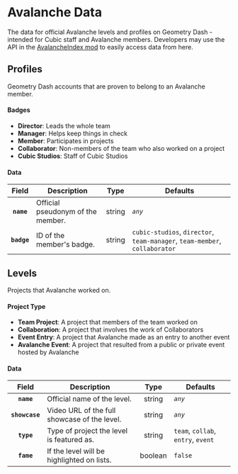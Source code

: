 # Avalanche Data
The data for official Avalanche levels and profiles on Geometry Dash - intended for Cubic staff and Avalanche members. Developers may use the API in the [AvalancheIndex mod](https://www.github.com/CubicCommunity/AvalancheIndex/) to easily access data from here.

## Profiles
Geometry Dash accounts that are proven to belong to an Avalanche member.

#### Badges
- **Director**: Leads the whole team
- **Manager**: Helps keep things in check
- **Member**: Participates in projects
- **Collaborator**: Non-members of the team who also worked on a project
- **Cubic Studios**: Staff of Cubic Studios

#### Data
| Field             | Description                                       | Type              | Defaults                                                                      |
|:-----------------:|---------------------------------------------------|:-----------------:|-------------------------------------------------------------------------------|
| **`name`**        | Official pseudonym of the member.                 | string            | *`any`*                                                                       |
| **`badge`**       | ID of the member's badge.                         | string            | `cubic-studios`, `director`, `team-manager`, `team-member`, `collaborator`    |

## Levels
Projects that Avalanche worked on.

#### Project Type
- **Team Project**: A project that members of the team worked on
- **Collaboration**: A project that involves the work of Collaborators
- **Event Entry**: A project that Avalanche made as an entry to another event
- **Avalanche Event**: A project that resulted from a public or private event hosted by Avalanche

#### Data
| Field             | Description                                       | Type              | Defaults                                                                      |
|:-----------------:|---------------------------------------------------|:-----------------:|-------------------------------------------------------------------------------|
| **`name`**        | Official name of the level.                       | string            | *`any`*                                                                       |
| **`showcase`**    | Video URL of the full showcase of the level.      | string            | *`any`*                                                                       |
| **`type`**        | Type of project the level is featured as.         | string            | `team`, `collab`, `entry`, `event`                                            |
| **`fame`**        | If the level will be highlighted on lists.        | boolean           | `false `                                                                      |